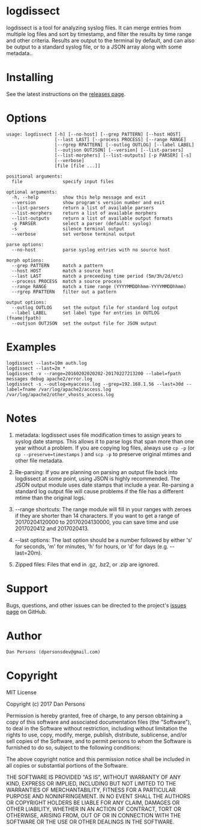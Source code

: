 # logdissect
logdissect is a tool for analyzing syslog files. It can merge entries from multiple log files and sort by timestamp, and filter the results by time range and other criteria. Results are output to the terminal by default, and can also be output to a standard syslog file, or to a JSON array along with some metadata..

# Installing
See the latest instructions on the [releases page](https://github.com/dogoncouch/logdissect/releases).

# Options

    usage: logdissect [-h] [--no-host] [--grep PATTERN] [--host HOST]
                      [--last LAST] [--process PROCESS] [--range RANGE]
                      [--rgrep RPATTERN] [--outlog OUTLOG] [--label LABEL]
                      [--outjson OUTJSON] [--version] [--list-parsers]
                      [--list-morphers] [--list-outputs] [-p PARSER] [-s]
                      [--verbose]
                      [file [file ...]]
    
    positional arguments:
      file               specify input files
    
    optional arguments:
      -h, --help         show this help message and exit
      --version          show program's version number and exit
      --list-parsers     return a list of available parsers
      --list-morphers    return a list of available morphers
      --list-outputs     return a list of available output formats
      -p PARSER          select a parser (default: syslog)
      -s                 silence terminal output
      --verbose          set verbose terminal output
    
    parse options:
      --no-host          parse syslog entries with no source host
    
    morph options:
      --grep PATTERN     match a pattern
      --host HOST        match a source host
      --last LAST        match a preceeding time period (5m/3h/2d/etc)
      --process PROCESS  match a source process
      --range RANGE      match a time range (YYYYMMDDhhmm-YYYYMMDDhhmm)
      --rgrep RPATTERN   filter out a pattern
    
    output options:
      --outlog OUTLOG    set the output file for standard log output
      --label LABEL      set label type for entries in OUTLOG (fname|fpath)
      --outjson OUTJSON  set the output file for JSON output

# Examples
    
    logdissect --last=10m auth.log
    logdissect --last=2m *
    logdissect -v --range=20160202020202-20170227213200 --label=fpath messages debug apache2/error.log
    logdissect -s --outlog=myaccess.log --grep=192.168.1.56 --last=30d --label=fname /var/log/apache2/access.log /var/log/apache2/other_vhosts_access.log

# Notes
1. metadata: logdissect uses file modification times to assign years to syslog date stamps. This allows it to parse logs that span more than one year without a problem. If you are copying log files, always use `` cp -p `` (or `` cp --preserve=timestamps `` ) and `` scp -p `` to preserve original mtimes and other file metadata.

2. Re-parsing: If you are planning on parsing an output file back into logdissect at some point, using JSON is highly recommended. The JSON output module uses date stamps that include a year. Re-parsing a standard log output file will cause problems if the file has a different mtime than the original logs.

3. --range shortcuts: The range module will fill in your ranges with zeroes if they are shorter than 14 characters. If you want to get a range of 20170204120000 to 20170204130000, you can save time and use 2017020412 and 2017020413.

4. --last options: The last option should be a number followed by either 's' for seconds, 'm' for minutes, 'h' for hours, or 'd' for days (e.g. --last=20m).

5. Zipped files: Files that end in .gz, .bz2, or .zip are ignored.

# Support
Bugs, questions, and other issues can be directed to the project's [issues page](https://github.com/dogoncouch/logdissect/issues) on GitHub.

# Author
    Dan Persons (dpersonsdev@gmail.com)

# Copyright
MIT License

Copyright (c) 2017 Dan Persons

Permission is hereby granted, free of charge, to any person obtaining a copy
of this software and associated documentation files (the "Software"), to deal
in the Software without restriction, including without limitation the rights
to use, copy, modify, merge, publish, distribute, sublicense, and/or sell
copies of the Software, and to permit persons to whom the Software is
furnished to do so, subject to the following conditions:

The above copyright notice and this permission notice shall be included in all
copies or substantial portions of the Software.

THE SOFTWARE IS PROVIDED "AS IS", WITHOUT WARRANTY OF ANY KIND, EXPRESS OR
IMPLIED, INCLUDING BUT NOT LIMITED TO THE WARRANTIES OF MERCHANTABILITY,
FITNESS FOR A PARTICULAR PURPOSE AND NONINFRINGEMENT. IN NO EVENT SHALL THE
AUTHORS OR COPYRIGHT HOLDERS BE LIABLE FOR ANY CLAIM, DAMAGES OR OTHER
LIABILITY, WHETHER IN AN ACTION OF CONTRACT, TORT OR OTHERWISE, ARISING FROM,
OUT OF OR IN CONNECTION WITH THE SOFTWARE OR THE USE OR OTHER DEALINGS IN THE
SOFTWARE.

